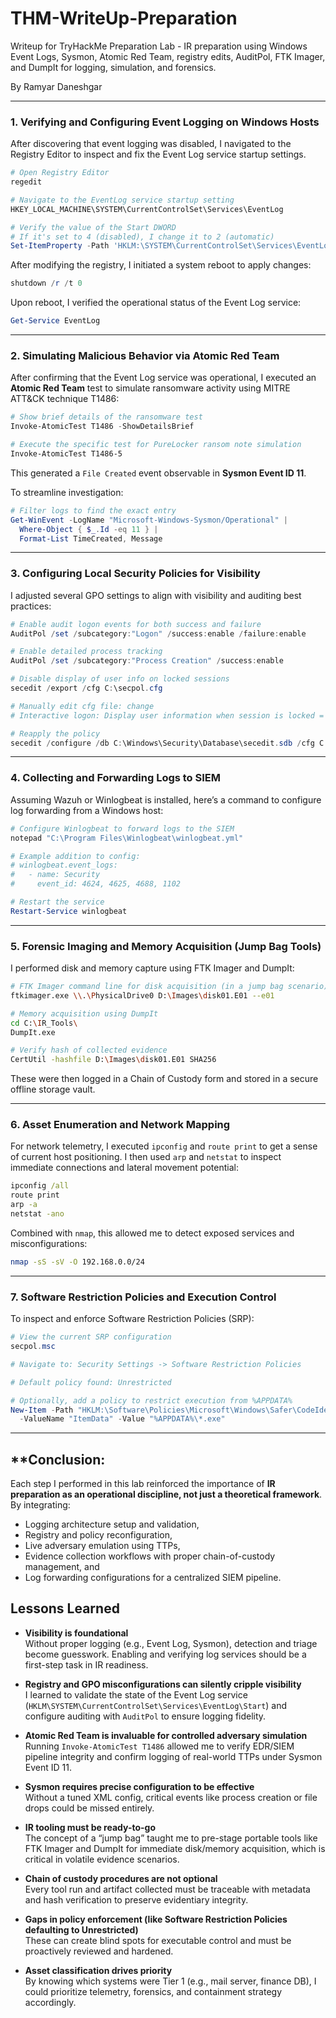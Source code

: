 # THM-WriteUp-Preparation
Writeup for TryHackMe Preparation Lab -  IR preparation using Windows Event Logs, Sysmon, Atomic Red Team, registry edits, AuditPol, FTK Imager, and DumpIt for logging, simulation, and forensics.

By Ramyar Daneshgar 

---

### **1. Verifying and Configuring Event Logging on Windows Hosts**

After discovering that event logging was disabled, I navigated to the Registry Editor to inspect and fix the Event Log service startup settings.

```powershell
# Open Registry Editor
regedit

# Navigate to the EventLog service startup setting
HKEY_LOCAL_MACHINE\SYSTEM\CurrentControlSet\Services\EventLog

# Verify the value of the Start DWORD
# If it's set to 4 (disabled), I change it to 2 (automatic)
Set-ItemProperty -Path 'HKLM:\SYSTEM\CurrentControlSet\Services\EventLog' -Name Start -Value 2
```

After modifying the registry, I initiated a system reboot to apply changes:

```powershell
shutdown /r /t 0
```

Upon reboot, I verified the operational status of the Event Log service:

```powershell
Get-Service EventLog
```

---

### **2. Simulating Malicious Behavior via Atomic Red Team**

After confirming that the Event Log service was operational, I executed an **Atomic Red Team** test to simulate ransomware activity using MITRE ATT&CK technique T1486:

```powershell
# Show brief details of the ransomware test
Invoke-AtomicTest T1486 -ShowDetailsBrief

# Execute the specific test for PureLocker ransom note simulation
Invoke-AtomicTest T1486-5
```

This generated a `File Created` event observable in **Sysmon Event ID 11**.

To streamline investigation:

```powershell
# Filter logs to find the exact entry
Get-WinEvent -LogName "Microsoft-Windows-Sysmon/Operational" | 
  Where-Object { $_.Id -eq 11 } |
  Format-List TimeCreated, Message
```

---

### **3. Configuring Local Security Policies for Visibility**

I adjusted several GPO settings to align with visibility and auditing best practices:

```powershell
# Enable audit logon events for both success and failure
AuditPol /set /subcategory:"Logon" /success:enable /failure:enable

# Enable detailed process tracking
AuditPol /set /subcategory:"Process Creation" /success:enable

# Disable display of user info on locked sessions
secedit /export /cfg C:\secpol.cfg

# Manually edit cfg file: change
# Interactive logon: Display user information when session is locked = Do not display user information

# Reapply the policy
secedit /configure /db C:\Windows\Security\Database\secedit.sdb /cfg C:\secpol.cfg /areas SECURITYPOLICY
```

---

### **4. Collecting and Forwarding Logs to SIEM**

Assuming Wazuh or Winlogbeat is installed, here’s a command to configure log forwarding from a Windows host:

```powershell
# Configure Winlogbeat to forward logs to the SIEM
notepad "C:\Program Files\Winlogbeat\winlogbeat.yml"

# Example addition to config:
# winlogbeat.event_logs:
#   - name: Security
#     event_id: 4624, 4625, 4688, 1102

# Restart the service
Restart-Service winlogbeat
```

---

### **5. Forensic Imaging and Memory Acquisition (Jump Bag Tools)**

I performed disk and memory capture using FTK Imager and DumpIt:

```bash
# FTK Imager command line for disk acquisition (in a jump bag scenario)
ftkimager.exe \\.\PhysicalDrive0 D:\Images\disk01.E01 --e01

# Memory acquisition using DumpIt
cd C:\IR_Tools\
DumpIt.exe

# Verify hash of collected evidence
CertUtil -hashfile D:\Images\disk01.E01 SHA256
```

These were then logged in a Chain of Custody form and stored in a secure offline storage vault.

---

### **6. Asset Enumeration and Network Mapping**

For network telemetry, I executed `ipconfig` and `route print` to get a sense of current host positioning. I then used `arp` and `netstat` to inspect immediate connections and lateral movement potential:

```cmd
ipconfig /all
route print
arp -a
netstat -ano
```

Combined with `nmap`, this allowed me to detect exposed services and misconfigurations:

```bash
nmap -sS -sV -O 192.168.0.0/24
```

---

### **7. Software Restriction Policies and Execution Control**

To inspect and enforce Software Restriction Policies (SRP):

```powershell
# View the current SRP configuration
secpol.msc

# Navigate to: Security Settings -> Software Restriction Policies

# Default policy found: Unrestricted

# Optionally, add a policy to restrict execution from %APPDATA%
New-Item -Path "HKLM:\Software\Policies\Microsoft\Windows\Safer\CodeIdentifiers\0\Paths\{GUID}" `
  -ValueName "ItemData" -Value "%APPDATA%\*.exe"
```

---

## **Conclusion: 

Each step I performed in this lab reinforced the importance of **IR preparation as an operational discipline, not just a theoretical framework**. By integrating:
- Logging architecture setup and validation,
- Registry and policy reconfiguration,
- Live adversary emulation using TTPs,
- Evidence collection workflows with proper chain-of-custody management, and
- Log forwarding configurations for a centralized SIEM pipeline.


## Lessons Learned

- **Visibility is foundational**  
  Without proper logging (e.g., Event Log, Sysmon), detection and triage become guesswork. Enabling and verifying log services should be a first-step task in IR readiness.

- **Registry and GPO misconfigurations can silently cripple visibility**  
  I learned to validate the state of the Event Log service (`HKLM\SYSTEM\CurrentControlSet\Services\EventLog\Start`) and configure auditing with `AuditPol` to ensure logging fidelity.

- **Atomic Red Team is invaluable for controlled adversary simulation**  
  Running `Invoke-AtomicTest T1486` allowed me to verify EDR/SIEM pipeline integrity and confirm logging of real-world TTPs under Sysmon Event ID 11.

- **Sysmon requires precise configuration to be effective**  
  Without a tuned XML config, critical events like process creation or file drops could be missed entirely.

- **IR tooling must be ready-to-go**  
  The concept of a “jump bag” taught me to pre-stage portable tools like FTK Imager and DumpIt for immediate disk/memory acquisition, which is critical in volatile evidence scenarios.

- **Chain of custody procedures are not optional**  
  Every tool run and artifact collected must be traceable with metadata and hash verification to preserve evidentiary integrity.

- **Gaps in policy enforcement (like Software Restriction Policies defaulting to Unrestricted)**  
  These can create blind spots for executable control and must be proactively reviewed and hardened.

- **Asset classification drives priority**  
  By knowing which systems were Tier 1 (e.g., mail server, finance DB), I could prioritize telemetry, forensics, and containment strategy accordingly.



